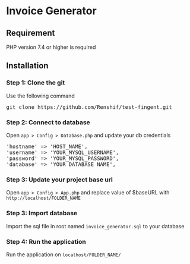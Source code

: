 # Invoice Generator

## Requirement

PHP version 7.4 or higher is required

## Installation

### Step 1: Clone the git

Use the following command

<pre>git clone https://github.com/Renshif/test-fingent.git</pre>

### Step 2: Connect to database

Open <code>app > Config > Database.php</code> and update your db credentials

<pre>
'hostname' => 'HOST_NAME',
'username' => 'YOUR_MYSQL_USERNAME',
'password' => 'YOUR_MYSQL_PASSWORD',
'database' => 'YOUR_DATABASE_NAME',
</pre>

### Step 3: Update your project base url

Open <code>app > Config > App.php</code> and replace value of $baseURL with <code>http://localhost/FOLDER_NAME</code>

### Step 3: Import database

Import the sql file in root named <code>invoice_generator.sql</code> to your database

### Step 4: Run the application

Run the application on <code>localhost/FOLDER_NAME/</code>
